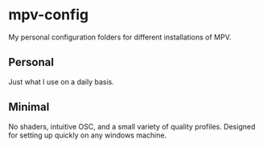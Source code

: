 # mpv-config
My personal configuration folders for different installations of MPV.

## Personal
Just what I use on a daily basis.

## Minimal
No shaders, intuitive OSC, and a small variety of quality profiles. Designed for setting up quickly on any windows machine.